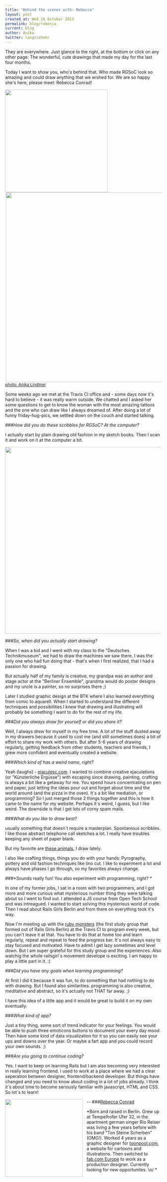 ```yaml
---
title: "Behind the scenes with: Rebecca"
layout: post
created_at: Wed 16 October 2013
permalink: blog/rebecca
current: blog
author: Anika
twitter: langziehohr
---
```

They are everywhere. Just glance to the right, at the bottom or click on any other page: The wonderful, cute drawings that made my day for the last four months.

Today I want to show you, who's behind that. Who made RGSoC look so amazing and could draw anything that we wished for. We are so happy she's here, please meet: Rebecca Conrad! 

<img src="https://f.cloud.github.com/assets/1711357/1329686/21b027a8-351c-11e3-9954-0906c550d4cf.jpg" width="330" style="padding-right: 2px;">
<img src="https://f.cloud.github.com/assets/1711357/1329736/2cd0fd96-351d-11e3-8efb-03b809ebee37.jpg" height="610" style="padding-left: 2px;">
<div align="left"><font size="2px"><font color="#CAD4D4"><a href="http://www.flickr.com/photos/calzifa/page5/">photo: Anika Lindtner</a></font></font></div>

Some weeks ago we met at the Travis CI office and - some days now it's hard to believe - it was really warm outside. We chatted and I asked her some questions to get to know the woman with the most amazing tattoos and the one who can draw like I always dreamed of. After doing a lot of funny friday-hug-pics, we settled down on the couch and started talking. 

###*How did you do these scribbles for RGSoC? At the computer?*

I actually start by plain drawing old fashion in my sketch books. Then I scan it and work on it at the computer a bit.

<img src="https://f.cloud.github.com/assets/1711357/1329557/7378fa9a-3519-11e3-9875-0dc782e2148e.jpg" width="600">

###*So, when did you actually start drawing?*

When I was a kid and I went with my class to the "Deutsches Technikmuseum", we had to draw the machines we saw there. I was the only one who had fun doing that - that's when I first realized, that I had a passion for drawing. 

But actually half of my family is creative, my grandpa was an author and stage actor at the "Berliner Ensemble", grandma would do poster designs and my uncle is a painter, so no surprises there ;)

Later I studied graphic design at the BTK where I also learned everything from comic to aquarell. When I started to understand the different techniques and possibilities I knew that drawing and illustrating will probably be something I want to do for the rest of my life. 

###*Did you always draw for yourself or did you share it?*

Well, I always drew for myself in my free time. A lot of the stuff dusted away in my drawers because it used to cost me (and still sometimes does) a bit of effort to share my work with others. But after 5-6 years of drawing regularly, getting feedback from other students, teachers and friends, I grew more confident and eventually created a website. 

###*Which kind of has a weird name, right?*

Yeah (laughs) - [ejaculesc.com](http://www.ejaculesc.com/). I wanted to combine creative ejaculations (or "Künsterliche Ergüsse") with escaping since drawing, painting, crafting is always a bit like a getaway for me. You spend hours concentrating on pen and paper, just letting the ideas pour out and forget about time and the world around (and the pizza in the oven). It´s a bit like mediation, or programming? So I just merged those 2 things together and this is how it came to the name for my website. Perhaps it´s weird, I guess, but I like weird. The downside is that I get lots of corny spam mails.
 
###*What do you like to draw best?*

usually something that doesn´t require a masterplan. Spontanious scribbles. I like those abstract telephone call sketches a lot. I really have troubles keeping any sheet of paper blank. 

But my favorite are [these animals](http://www.ejaculesc.com/portfolio-item/gazelle/), I draw lately.

I also like crafting things, things you do with your hands: Pyrography, pottery and old fashion techniques like lino cut. I like to experiment a lot and always have phases I go through, so my favorites always change.

###*Sounds really fun! You also experiment with programming, right? *

In one of my former jobs, I sat in a room with two programmers, and I got more and more curious what mysterious number thing they were talking about so I went to find out. I attended a JS course from Open Tech School and was intreagued. I wanted to start solving this mysterious world of code. Then I read about Rails Girls Berlin and from there on everything took it's way.

Now I'm meeting up with the [ruby monsters](https://github.com/rubymonsters) (the first study group that formed out of Rails Girls Berlin) at the Travis CI to program every week, but you can't leave it at that. You have to do that at home too and learn regularly, repeat and repeat to feed the progress bar. It´s not always easy to stay focused and motivated. Have to admit I get lazy sometimes and level down. But I am super grateful for this study group and the experiences. Also watchig the whole railsgirl´s movement develope is exciting. I am happy to play a little part in it. :)

###*Did you have any goals when learning programming?*

At first I did it because it was fun, to do something that had nothing to do with drawing. But I found also similarities. programming is also creative, meditative and abstract, so it's actually not THAT far away. ;)

I have this idea of a little app and it would be great to build it on my own eventually. 

###*What kind of app?*

Just a tiny thing, some sort of trend indicator for your feelings. You would be able to push three emoticons buttons to document your every day mood. 
Then have some kind of data visualization for it so you can easily see your ups and downs over the year. 
Or maybe a fart app and you could record your own sounds. ;) 

###*Are you going to continue coding?*

Yes. I want to keep on learning Rails but I am also becoming very interested in really learning frontend. I used to work at a place where we had a clear seperation between designer, frontend/backend developer. But things have changed and you need to know about coding in a lot of jobs already. I think it´s about time to become seriously familiar with javascript, HTML and CSS. So lot´s to learn!

--
<img src="https://f.cloud.github.com/assets/1711357/1329556/7375c3c0-3519-11e3-82dc-cc747d567e4a.jpg" height="250" align="left" style="padding-right: 10px;"> 
###[Rebecca Conrad](http://www.ejaculesc.com/)

*Born and raised in Berlin. Grew up at Tempelhofer Ufer 32, in the apartment german singer Rio Reiser was living a few years before with his band "Ton Steine Scherben" (OMG!).
Worked 4 years as a graphic designer for [toonpool.com](toonpool.com), a website for cartoons and illustrations.
Then switched to [fab.com Europe](http://eu.fab.com/) to work as a production designer.
Currently looking for new opportunites. \o/ *


